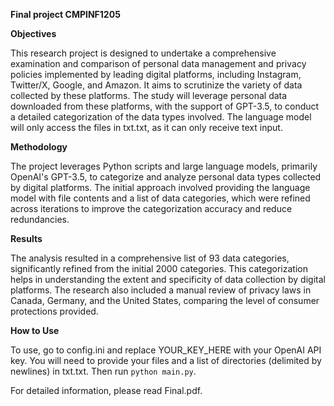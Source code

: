 **Final project CMPINF1205**

**Objectives**

This research project is designed to undertake a comprehensive examination and comparison of personal data management and privacy policies implemented by leading digital platforms, including Instagram, Twitter/X, Google, and Amazon. It aims to scrutinize the variety of data collected by these platforms. The study will leverage personal data downloaded from these platforms, with the support of GPT-3.5, to conduct a detailed categorization of the data types involved. The language model will only access the files in txt.txt, as it can only receive text input.

**Methodology**

The project leverages Python scripts and large language models, primarily OpenAI's GPT-3.5, to categorize and analyze personal data types collected by digital platforms. The initial approach involved providing the language model with file contents and a list of data categories, which were refined across iterations to improve the categorization accuracy and reduce redundancies.

**Results**

The analysis resulted in a comprehensive list of 93 data categories, significantly refined from the initial 2000 categories. This categorization helps in understanding the extent and specificity of data collection by digital platforms. The research also included a manual review of privacy laws in Canada, Germany, and the United States, comparing the level of consumer protections provided.

**How to Use**

To use, go to config.ini and replace YOUR_KEY_HERE with your OpenAI API key.
You will need to provide your files and a list of directories (delimited by newlines) in txt.txt.
Then run `python main.py`.

For detailed information, please read Final.pdf.
